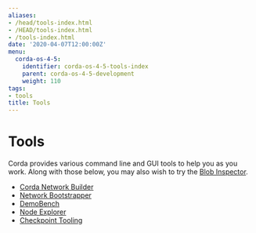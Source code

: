 ```yaml
---
aliases:
- /head/tools-index.html
- /HEAD/tools-index.html
- /tools-index.html
date: '2020-04-07T12:00:00Z'
menu:
  corda-os-4-5:
    identifier: corda-os-4-5-tools-index
    parent: corda-os-4-5-development
    weight: 110
tags:
- tools
title: Tools
---
```



# Tools

Corda provides various command line and GUI tools to help you as you work. Along with those below, you may also
wish to try the [Blob Inspector](blob-inspector.md).



* [Corda Network Builder](network-builder.md)
* [Network Bootstrapper](network-bootstrapper.md)
* [DemoBench](demobench.md)
* [Node Explorer](node-explorer.md)
* [Checkpoint Tooling](checkpoint-tooling.md)



